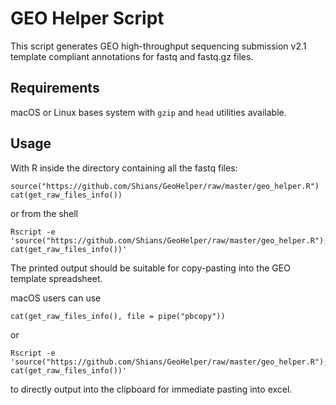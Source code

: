 # GEO Helper Script
This script generates GEO high-throughput sequencing submission v2.1 template
compliant annotations for fastq and fastq.gz files.

## Requirements
macOS or Linux bases system with ```gzip``` and ```head``` utilities available.

## Usage
With R inside the directory containing all the fastq files:
```
source("https://github.com/Shians/GeoHelper/raw/master/geo_helper.R")
cat(get_raw_files_info())
```

or from the shell

```
Rscript -e 'source("https://github.com/Shians/GeoHelper/raw/master/geo_helper.R"); cat(get_raw_files_info())'
```

The printed output should be suitable for copy-pasting into the GEO template 
spreadsheet.

macOS users can use
```
cat(get_raw_files_info(), file = pipe("pbcopy"))
```

or

```
Rscript -e 'source("https://github.com/Shians/GeoHelper/raw/master/geo_helper.R"); cat(get_raw_files_info())'
```
to directly output into the clipboard for immediate pasting into excel.
